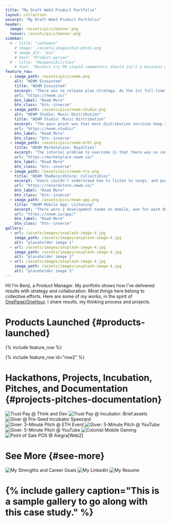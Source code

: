 ```yaml
---
title: "My Draft Web3 Product Portfolio"
layout: collection
excerpt: "My Draft Web3 Product Portfolio"
header:
  image: /assets/pics/banner.png
  teaser: /assets/pics/banner.png
sidebar:
  # - title: "venhamon"
    # image: ./assets/images/bio-photo.png
    # image_alt: "pic"
    # text: "Product person"
  # - title: "Responsibilities"
    # text: "Reuters try PR stupid commenters should isn't a business model"
feature_row:
  - image_path: /assets/pics/newm.png
    alt: "NEWM Ecosystem"
    title: "NEWM Ecosystem"
    excerpt: "There was no release plan strategy. As the 1st full-time product manager, I implemented agile ceremonies, backlog grooming, and follow-ups across more than 5+ teams. Teams gathered with PRDs, fluid communication and a solid timeline."
    url: "https://newm.io/"
    btn_label: "Read More"
    btn_class: "btn--inverse"
  - image_path: /assets/pics/newm-studio.png
    alt: "NEWM Studio: Music Distribution"
    title: "NEWM Studio: Music Distribution"
    excerpt: "The pain point was that most distribution services keep a percentage of streaming royalties. This was my first initiative launched to enable 100+ musicians, and growing, to share their songs on main streaming platforms while keeping 100% of streaming royalties."
    url: "https://newm.studio/"
    btn_label: "Read More"
    btn_class: "btn--inverse"
  - image_path: /assets/pics/newm-mrkt.png
    title: "NEWM Marketplace: Royalties"
    excerpt: "The internal problem to overcome is that there was no company documented knowledge of what and how to build. I implemented small building cells (of 3 people) between product, design, and development along with Product Requirement Documents (PRDs) to build understanding, agreement, ownership, and proper communication with stakeholders internally to the company and externally."
    url: "https://marketplace.newm.io/"
    btn_label: "Read More"
    btn_class: "btn--inverse"
  - image_path: /assets/pics/newm-trs.png
    title: "NEWM TheRecordStore: Collectibles"
    excerpt: "Users couldn't understand how to listen to songs, and purchase them. I launched Version 2.0 of this project with a clean and clear UX flow so that listeners could find new music and buy 150+ collectible items. The upcoming challenge is to build proper success metrics of how users experience the site and how it relates to value in the whole ecosystem."
    url: "https://recordstore.newm.io/"
    btn_label: "Read More"
    btn_class: "btn--inverse"
  - image_path: /assets/pics/newm-app.png
    title: "NEWM Mobile App: Listening"
    excerpt: "There were 2 development teams on mobile, one for each OS: Android and iOS. I unified criteria on user journeys, pain points and I overviewed the full UI implementation from a Product QA standpoint so to ensure a smooth UX."
    url: "https://newm.io/app/"
    btn_label: "Read More"
    btn_class: "btn--inverse"
gallery:
  - url: /assets/images/unsplash-image-4.jpg
    image_path: /assets/images/unsplash-image-4.jpg
    alt: "placeholder image 1"
  - url: /assets/images/unsplash-image-4.jpg
    image_path: /assets/images/unsplash-image-4.jpg
    alt: "placeholder image 2"
  - url: /assets/images/unsplash-image-4.jpg
    image_path: /assets/images/unsplash-image-4.jpg
    alt: "placeholder image 3"
---
```


Hi! I’m Benji, a Product Manager.
My portfolio shows how I’ve delivered results with strategy and collaboration.
Most things here belong to collective efforts.
Here are some of my works, in the spirit of [OnePage/OneHour](https://www.onepageonehour.com/about).
I share results, my thinking process and projects.

Products Launched {#products-launched}
=================

{% include feature_row %}

{% include feature_row id="row2" %}



Hackathons, Projects, Incubation, Pitches, and Documentation {#projects-pitches-documentation}
============================================================

![Trust Pay @ Think and Dev](/assets/pics/trust-pay.png)
![Trust Pay @ Incubator: Brief.assets](/assets/pics/trust-pay-brief.png)
![Giver @ Pre-Seed Incubator Speezard](/assets/pics/giver-mrkt.png)
![Giver: 3-Minute Pitch @ ETH Event](/assets/pics/banner.png)
![Giver: 5-Minute Pitch @ YouTube](/assets/pics/giver-deck.png)
![Giver: 5-Minute Pitch @ YouTube](/assets/pics/vibrant.png)
![Colonist Mobile Gaming](/assets/pics/colonist.png)
![Point of Sale POS @ Alegra\[Web2\]](/assets/pics/alegra.png)

See More {#see-more}
========

![My Strengths and Career Goals](/assets/pics/strengths.png)
![My LinkedIn](/assets/pics/linkedin.png)
![My Resume](/assets/pics/resume.png)

# {% include gallery caption="This is a sample gallery to go along with this case study." %}



